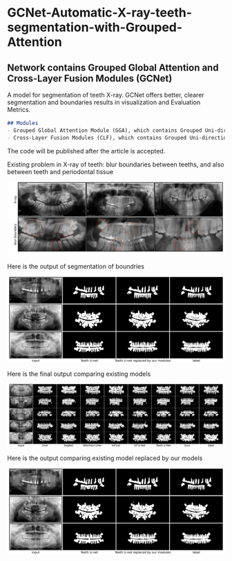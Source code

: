 # GCNet-Automatic-X-ray-teeth-segmentation-with-Grouped-Attention


## Network contains Grouped Global Attention and Cross-Layer Fusion Modules (GCNet)
A model for segmentation of teeth X-ray.
GCNet offers better, clearer segmentation and boundaries results in visualization and Evaluation Metrics.
```markdown
## Modules
- Grouped Global Attention Module (GGA), which contains Grouped Uni-directional Attention Module (GUA) and Global Feature Fusion Module (GFF)
- Cross-Layer Fusion Modules (CLF), which contains Grouped Uni-directional Attention Module (GUA) and Global Feature Fusion Module (GFF)
```
The code will be published after the article is accepted.

Existing problem in X-ray of teeth: blur boundaries between teeths, and also between teeth and periodontal tissue
<p align="center">
  <img src="Image/blur_boundary.png" width="600">
</p>

Here is the output of segmentation of boundries
<p align="center">
  <img src="Image/TeethU-net.png" width="600">
</p>

Here is the final output comparing existing models
<p align="center">
  <img src="Image/hole.png" width="600">
</p>

Here is the output comparing existing model replaced by our models
<p align="center">
  <img src="Image/TeethU-net.png" width="600">
</p>
